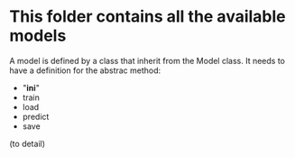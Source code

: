 # This folder contains all the available models

A model is defined by a class that inherit from the Model class.
It needs to have a definition for the abstrac method:


- "__ini__"
- train
- load
- predict
- save

(to detail)
